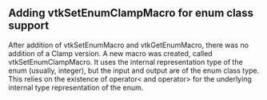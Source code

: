 ## Adding vtkSetEnumClampMacro for enum class support

After addition of vtkSetEnumMacro and vtkGetEnumMacro, there was no addition
of a Clamp version. A new macro was created, called vtkSetEnumClampMacro.
It uses the internal representation type of the enum (usually, integer), but
the input and output are of the enum class type. This relies on the existence
of operator< and operator> for the underlying internal type representation of
the enum.
